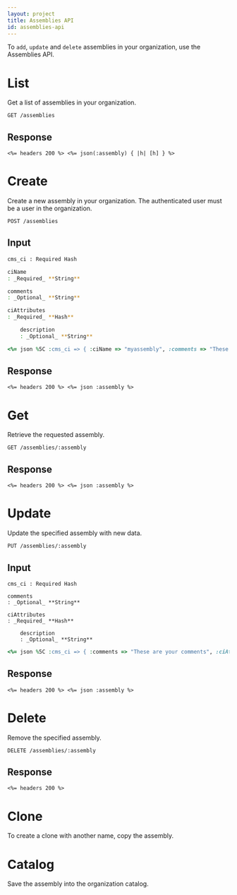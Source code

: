 ```yaml
---
layout: project
title: Assemblies API
id: assemblies-api
---
```



To `add`, `update` and `delete` assemblies in your organization, use the Assemblies API.

# List

Get a list of assemblies in your organization.

~~~
GET /assemblies
~~~

## Response

~~~
<%= headers 200 %> <%= json(:assembly) { |h| [h] } %>
~~~

# Create

Create a new assembly in your organization. The authenticated user must be a user in the organization.

~~~
POST /assemblies
~~~

## Input

~~~bash
cms_ci : Required Hash

ciName
: _Required_ **String**

comments
: _Optional_ **String**

ciAttributes
: _Required_ **Hash**

    description
    : _Optional_ **String**
~~~

~~~ruby
<%= json %5C :cms_ci => { :ciName => "myassembly", :comments => "These are your comments", :ciAttributes => { :description => "This is your assembly description" } } %>
~~~


## Response

~~~
<%= headers 200 %> <%= json :assembly %>
~~~

# Get

Retrieve the requested assembly.

~~~
GET /assemblies/:assembly
~~~

## Response

~~~
<%= headers 200 %> <%= json :assembly %>
~~~

# Update

Update the specified assembly with new data.

~~~
PUT /assemblies/:assembly
~~~

## Input

~~~
cms_ci : Required Hash

comments
: _Optional_ **String**

ciAttributes
: _Required_ **Hash**

    description
    : _Optional_ **String**
~~~

~~~ruby
<%= json %5C :cms_ci => { :comments => "These are your comments", :ciAttributes => { :description => "This is your assembly description" } } %>
~~~


## Response

~~~
<%= headers 200 %> <%= json :assembly %>
~~~

# Delete

Remove the specified assembly.

~~~
DELETE /assemblies/:assembly
~~~

## Response

~~~
<%= headers 200 %>
~~~

# Clone

To create a clone with another name, copy the assembly.

[comment]: # (Todo)

# Catalog

Save the assembly into the organization catalog.

[comment]: # (__TODO add steps here?)
